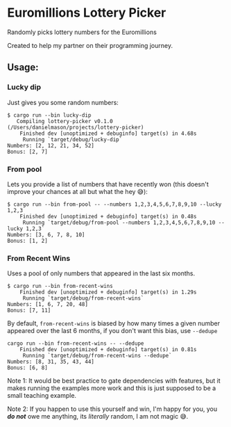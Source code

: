 Euromillions Lottery Picker
===========================

Randomly picks lottery numbers for the Euromillions

Created to help my partner on their programming journey.

Usage:
------

### Lucky dip

Just gives you some random numbers:

```shell
$ cargo run --bin lucky-dip
   Compiling lottery-picker v0.1.0 (/Users/danielmason/projects/lottery-picker)
    Finished dev [unoptimized + debuginfo] target(s) in 4.68s
     Running `target/debug/lucky-dip`
Numbers: [2, 12, 21, 34, 52]
Bonus: [2, 7]
```

### From pool

Lets you provide a list of numbers that have recently won (this doesn't improve your chances at all but
what the hey 😅):

```shell
$ cargo run --bin from-pool -- --numbers 1,2,3,4,5,6,7,8,9,10 --lucky 1,2,3
    Finished dev [unoptimized + debuginfo] target(s) in 0.48s
     Running `target/debug/from-pool --numbers 1,2,3,4,5,6,7,8,9,10 --lucky 1,2,3`
Numbers: [3, 6, 7, 8, 10]
Bonus: [1, 2]
```

### From Recent Wins

Uses a pool of only numbers that appeared in the last six months.

```shell
$ cargo run --bin from-recent-wins
    Finished dev [unoptimized + debuginfo] target(s) in 1.29s
     Running `target/debug/from-recent-wins`
Numbers: [1, 6, 7, 20, 48]
Bonus: [7, 11]
```

By default, `from-recent-wins` is biased by how many times a given number appeared over the last 6 months, if you don't
want this bias, use `--dedupe`

```shell
cargo run --bin from-recent-wins -- --dedupe
    Finished dev [unoptimized + debuginfo] target(s) in 0.81s
     Running `target/debug/from-recent-wins --dedupe`
Numbers: [8, 31, 35, 43, 44]
Bonus: [6, 8]
```

Note 1: It would be best practice to gate dependencies with features, but it makes running the examples more work and
this is just supposed to be a small teaching example.

Note 2: If you happen to use this yourself and win, I'm happy for you, you _**do not**_ owe me anything, its _literally_
random, I am not magic 😅.
